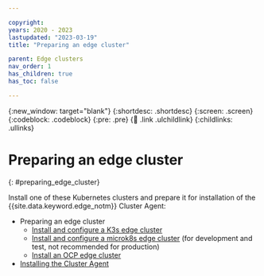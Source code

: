 ```yaml
---

copyright:
years: 2020 - 2023
lastupdated: "2023-03-19"
title: "Preparing an edge cluster"

parent: Edge clusters
nav_order: 1
has_children: true
has_toc: false

---
```


{:new_window: target="blank"}
{:shortdesc: .shortdesc}
{:screen: .screen}
{:codeblock: .codeblock}
{:pre: .pre}
{:child: .link .ulchildlink}
{:childlinks: .ullinks}

# Preparing an edge cluster
{: #preparing_edge_cluster}

Install one of these Kubernetes clusters and prepare it for installation of the {{site.data.keyword.edge_notm}} Cluster Agent:

- Preparing an edge cluster
  - [Install and configure a K3s edge cluster](./install_k3s_edge_cluster.md)
  - [Install and configure a microk8s edge cluster](./install_microk8s_edge_cluster.md) (for development and test, not recommended for production)
  - [Install an OCP edge cluster](./install_ocp_edge_cluster.md)
- [Installing the Cluster Agent](edge_cluster_agent.md)
